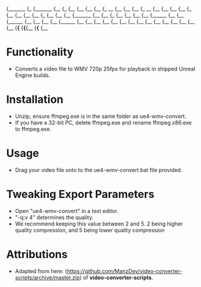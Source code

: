 
{_______        {_       {_______    {__      {_       {__     {__
{__    {__     {_ __     {__    {__  {__     {_ __     {__     {__
{__    {__    {_  {__    {__    {__  {__    {_  {__    {__     {__
{_______     {__   {__   {_ {__      {__   {__   {__   {______ {__
{__         {______ {__  {__  {__    {__  {______ {__  {__     {__
{__        {__       {__ {__    {__  {__ {__       {__ {__     {__
{__       {__         {__{__      {__{__{__         {__{__     {__

# Functionality

- Converts a video file to WMV 720p 25fps for playback in shipped Unreal Engine builds.

# Installation

- Unzip, ensure ffmpeg.exe is in the same folder as ue4-wmv-convert.
- If you have a 32-bit PC, delete ffmpeg.exe and rename ffmpeg.x86.exe to ffmpeg.exe.

# Usage

- Drag your video file onto to the ue4-wmv-convert.bat file provided.

# Tweaking Export Parameters

- Open "ue4-wmv-convert" in a text editor.
- "-q:v 4" determines the quality. 
- We recommend keeping this value between 2 and 5. 2 being higher quality compression, and 5 being lower quality compression

# Attributions

- Adapted from here: (https://github.com/ManzDev/video-converter-scripts/archive/master.zip) of **video-converter-scripts**.